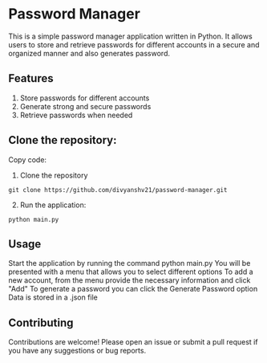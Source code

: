 # Password Manager

This is a simple password manager application written in Python. It allows users to store and retrieve passwords for different accounts in a secure and organized manner and also generates password.

## Features

1. Store passwords for different accounts
2. Generate strong and secure passwords
3. Retrieve passwords when needed

## Clone the repository:

Copy code:
1. Clone the repository
```
git clone https://github.com/divyanshv21/password-manager.git
```
2. Run the application:
```
python main.py
```

## Usage

Start the application by running the command python main.py
You will be presented with a menu that allows you to select different options
To add a new account, from the menu provide the necessary information and click "Add"
To generate a password you can click the Generate Password option
Data is stored in a .json file

## Contributing

Contributions are welcome! Please open an issue or submit a pull request if you have any suggestions or bug reports.
